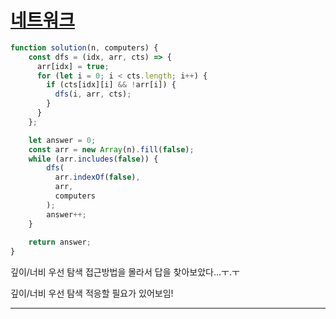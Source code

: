 # [네트워크](https://programmers.co.kr/learn/courses/30/lessons/43162)

```js
function solution(n, computers) {
    const dfs = (idx, arr, cts) => {
      arr[idx] = true;
      for (let i = 0; i < cts.length; i++) {
        if (cts[idx][i] && !arr[i]) {
          dfs(i, arr, cts);
        }
      }
    };

    let answer = 0;
    const arr = new Array(n).fill(false);
    while (arr.includes(false)) {
        dfs(
          arr.indexOf(false),
          arr,
          computers
        );
        answer++;
    }
    
    return answer;
}
```
깊이/너비 우선 탐색 접근방법을 몰라서 답을 찾아보았다...ㅜ.ㅜ

깊이/너비 우선 탐색 적응할 필요가 있어보임!

---